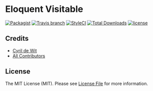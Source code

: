 # Eloquent Visitable

[![Packagist](https://img.shields.io/packagist/v/cyrildewit/eloquent-visitable.svg?style=flat-square)](https://packagist.org/packages/cyrildewit/eloquent-visitable)
[![Travis branch](https://img.shields.io/travis/cyrildewit/eloquent-visitable/master.svg?style=flat-square)](https://travis-ci.org/cyrildewit/eloquent-visitable)
[![StyleCI](https://styleci.io/repos/94131608/shield?style=flat-square)](https://styleci.io/repos/94131608)
[![Total Downloads](https://img.shields.io/packagist/dt/cyrildewit/eloquent-visitable.svg?style=flat-square)](https://packagist.org/packages/cyrildewit/eloquent-visitable)
[![license](https://img.shields.io/github/license/cyrildewit/eloquent-visitable.svg?style=flat-square)](https://github.com/cyrildewit/eloquent-visitable/blob/master/LICENSE.md)

## Credits

* [Cyril de Wit](https://github.com/cyrildewit)
* [All Contributors](../../contributors)

## License

The MIT License (MIT). Please see [License File](LICENSE.md) for more information.
